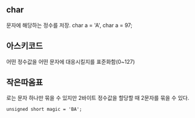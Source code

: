 ## char
문자에 해당하는 정수를 저장. char a = 'A', char a = 97;

## 아스키코드
어떤 정수값을 어떤 문자에 대응시킬지를 표준화함(0~127)

## 작은따옴표
로는 문자 하나만 묶을 수 있지만 2바이트 정수값을 할당할 때 2문자를 묶을 수 있다.
```
unsigned short magic = 'BA';
```


